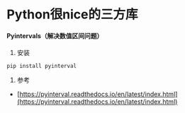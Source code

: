 Python很nice的三方库
============================================
#### Pyintervals（解决数值区间问题）
1. 安装
```
pip install pyinterval
```
1. 参考
- [https://pyinterval.readthedocs.io/en/latest/index.html](https://pyinterval.readthedocs.io/en/latest/index.html)